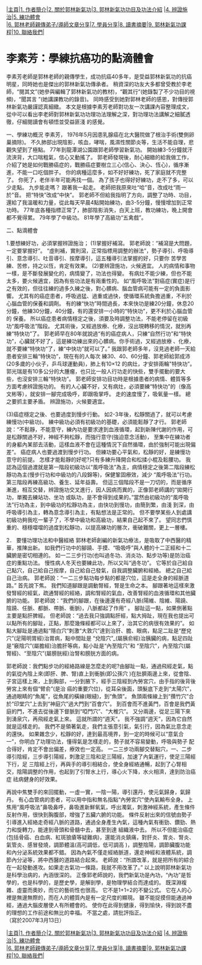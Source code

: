 |[主頁](/README.md)|[1. 作者簡介](/a10.md)|[2. 關於郭林新氣功](/a1.md)|[3. 郭林新氣功功目及功法介紹](/a2.md) |[4. 辨證施治](/a3.md)|[5. 練功體會](/a5.md)  
|[6. 郭林老師親傳弟子/導師文章分享](/a6.md)|[7. 學員分享](/a7.md)|[8. 讀書摘要](/a4.md)|[9. 郭林新氣功課程](/郭林新氣功課程.md)|[10. 聯絡我們](/a9.md)|   
  
# 李素芳：學練抗癌功的點滴體會

李素芳老師是郭林老師的親傳學生，成功抗癌40多年，是受益郭林新氣功的抗癌明星，同時她也是傑出的郭林新氣功傳承者。 稍資深的功友大多都曾受教於李老師，“閱其文”(她參與編輯了郭林新氣功的教材)，“觀其行”(她錄製了不少功目的視頻)，“聞其言 ”(她講課教功的錄音)。 同時感受到她對郭林老師的感恩，對傳授郭林新氣功嚴謹認真細緻。 本文是根據李素芳老師對功友一次講課內容整理成文，從中可以看出李老師對郭林新氣功功理功法理解之深，對功理功法講解之細膩透徹，仔細閱讀會有頓悟並受益匪淺 的感覺。

 一、學練功概況
 李素芳， 1976年5月因患乳腺癌在北大醫院做了根治手術(雙側卵巢摘除)。 不久肺部出現陰影，咳血，哮喘，風濕性關節炎等，生活不能自理，悲觀失望到了極點。  77年到龍潭湖公園跟郭老師學習新氣功。 開始練3-5分鐘就汗流浹背，大口喘粗氣，信心又動搖了。 郭老師發現後，耐心細緻的給我做工作，介紹了她是如何戰勝癌症的，戰勝癌症要樹立三心(信心、決心、恆心)，循序漸進，不能一口吃個胖子。 你的病種這麼多，如不好好練功，死了家庭就不完整了。 你死了，老伴半年可能再找一個。 為了孩子也得好好練功，走不了多，可以少走點。 九步能走嗎？ 跟著我一起走。 老師把我原來吐“哈”音，改成吐“雨一於”音。 把“特快”改成“中快”。 郭老師不但給我指明了方向，調整了功時、功目，還給了我溫暖和力量，從此每天早晨4點開始練功，由3-5分鐘，慢慢增加到正常功時。  77年底各種指標正常了，肺部陰影消失，白天上班，教功練功，晚上開會都不覺得累。  79年學了中級功。  81年學了高級功“五禽戲”。


 二、點滴體會


 1.要想練好功，必須掌握辨證施治；
 (1)掌握好補瀉。 郭老師說：“補瀉是大問題，一定要掌握好”。  “虛則補，實則瀉，正常指標用調整的辦法”，勢子導引、呼吸導引、意念導引、吐音導引、按摩導引，這五種導引法掌握的好，只要你 苦學苦練、苦修，持之以恆，肯定有效果。
 (2)要辨證施功，火候適宜。 人的病情和事物一樣，是不斷發展變化的，病情變了，功法也得變。 有病灶不能少練，但也不能太多，要火候適宜，因為有些功法是有兩重性的。 如“風呼吸法”對癌症(實症)是行之有效的，但往往練的過多久練之後，對心髒病、腦血管病可能有一定的負面影響。 尤其有的癌症患者，呼吸過猛、過重或過快，使循環系統負擔過重，不利於心腦血管的保養和調劑。 有的練“快功”時間過長，本來快功是練20分鐘，休息20分鐘，他練30分鐘，40分鐘，有的還安排一小時的“特快功”，更不利於心腦血管的 保養。 所以癌症患者病情穩定之後，須要及時調整功法，不能老停留在初級功“風呼吸法”階段。 尤其術後，又經過放療、化療，沒出現轉移的情況，就別再練“特快功”了。 郭老師早在80年就說過“有的癌症病人，只練“自然行功”和“特快功”，心臟就不好了，這是練功練出來的心髒病。你手術過，又經過放療 、化療，就不要練“特快功”了，練“中快功”就可以了。”    我跟郭老師多年，沒見過老師一天給患者安排三輪“特快功”，現在有的人每次 練30、40、60分鐘、郭老師給郭成沛(20多歲的小伙子，乒乓球運動員)，肺上有10×12 的病灶，才安排兩輪"特快功”。 郭光瑞是有10多公分的大腫瘤，也只比一般人行功走的快些，雙手擺動的要大些，也沒安排三輪“特快功”。 郭老師安排功目功時是根據患者的病情、體質等多方面考慮辨證施功的。 有的人心臟不好，又有病灶，必須要練“特快功”的（像高文彬等），就安排一腳完成吸呼，即跟吸掌呼。 走的速度慢了，吸氧量一樣。 總之要抓主要矛盾。 辨證施功，火候要適宜。

 (3)癌症穩定之後、也要過度到慢步行動。 如2-3年後，松靜關過了，就可以考慮練慢功(中級功)。 練中級功必須有初級功的基礎，必須能鬆靜了才行。 郭老師說：“不鬆靜，不能意守，練內功是要求達到血液循環，起到新陳代謝的作用，可是松靜關過不好，神經不夠松靜，而強行意守(強迫意念活動)， 至集中在練功者的身軀內某部去活動，這樣血液不會在這種情況下自然循環，由於強制可能出現偏差”。 癌症病人也要過渡到慢步行功。 但練功要心平氣和，松靜的好，是練慢功意守的前提。 怎樣才能鬆靜的好呢?只有多練升降開合和松揉小棍及鬆腰功。 我認為這個過渡就是第一階段初級功以“風呼吸法”為主，病情穩定之後第二階段練松靜功為主(慢步行功和中級功的八段錦等)，保健鞏固療效，減少 “風呼吸法”行功。 第三階段再練高級功、養生、延年益壽。 但這三個階段不是一刀切的，而是循序漸進，相互交替，辨證施功交叉進行，因人因病而異的，正像郭老師講的“拋開行功，單獨去練站功、坐功 或臥功，是不會得到成果的。”當然由初級功的“風呼吸法”行功為主，到中級功的松靜功為主，由快功到慢功，由簡到繁，由淺 到深，由呼吸導引為主，轉為意念導引為主，有點想法是正常的。 但不要學某些人到處講初級功夠我吃一輩子了，不學中級功和高級功，結果自己起不來了。 望同志們慎重的、穩穩噹噹的過度到松靜功，以提高練功的層次，衝破難關，更上一層樓。


 2． 要懂功理功法和中醫經絡
 郭林老師創編的新氣功療法，是吸取了中西醫的精華，推陳出新。 如我們行功中的腳蹺、手摸、“吸吸呼”與人體的十二正經和十二臟腑是密切相連的。 如一二三步行功(也叫過冬功、消炎功、點步功等)是防治癌症的重點功法。 慢性病人冬天也要練此功，所以又叫“過冬功”。 它等於自己給自己點穴，自己給自己按摩，自己給自己發氣，自我調整臟腑和經絡。 總之自己給自己治病。 郭老師說：“一二三步點功每步點的都是穴位，這是走全身的經脈道路。”    首先說下焦。 我們知道腳跟是調動腎經，腎是生命之本。 腳跟著地這樣來激發腎經的經氣，疏通腎經的經絡，調和腎經的氣血，改善腎經的血液循環和其他臟腑的功能。 郭老師說：“我們的腳跟，在後邊還有奇經八脈(陽維、陰維、陽蹺、陰蹺、任脈、都脈、帶脈、衝脈)，八脈都起了作用”  。 腳趾這一點，如果側著點主要是點肝脾經。 但老師說：“過去我只強調點肝經，點大拇趾，現在我也提出可以點所有的腳趾，正點，那麼幾條經都可以上來了，治其它的病很有效果的”。 如點大腳趾是通過點“隱白穴”刺激“大敦穴”達到治肝、膽、眼病，點足二趾是“歷兌穴”(足陽明胃經)治胃病，點中間趾是 “兌陰穴”_(屬胰俞經)治胰臟的病，點足四趾是“竅陰穴”(屬膽經)治膽肝等病，點小趾是“內至陰穴”和 “至陰穴"，內至陰穴(屬腎經)、“至陰穴”(屬膀胱經)治腎和膀胱方面的病。  


 郭老師說：我們點步功的經絡路線是怎麼走的呢?由腳趾一點，通過飛經走氣，點的氣從內陰上來(即肝、脾、腎)直上到衝脈(即公孫穴 )在肚臍兩邊上來，從會陰、子宮這樣上來，上到胸部，一分到腋下，經手三陰經到內勞宮穴，由手指的後背後勞宮上來有個“臂俞”(是治 癌的重要穴位)，從耳朵後面，頭髮底下走到“太陽穴”，通過眼睛的“魚尾”，從魚尾的橫線(眼縫)，到“魚頭”。 魚頭兩條線上到“攢竹穴”合於“印堂穴”上去到“神庭穴”過大門到“百會穴”。 到百會而不進黃門，百會是我們黃庭的門，不進去從後邊下督脈到“啞門穴”、“大椎穴”。 又分兩邊，從足三陽下來到湧泉穴，再飛經走氣上來。 這就所謂的“週天”。 我不強調“週天”，因為它自然就是這樣走的。 我們不是領著氣走，我們主張意引氣，氣引行，因為氣比意念走的還快。 如果雜念少，松靜的好，達到最高境界，到一定的時候可以“意氣合一”，你明白了功理功法，懂得氣是怎樣走的，勢子就不容易變動，呼吸與勢子 配合得好，肯定不會出偏差，療效也一定高。 一二三步功兩腳交替點穴，一、二步導引陰經，三步導引陽經，刺激足三陰和足三陽經，加速了內氣運行，使足三陽經下行，足 三陰經上行，再與手的導引相結合，使全身經絡通暢，起到了心腎相交，陰陽調整的作用，也起到了引腎水上行，導心火下降，水火相濟，達到防治癌症 祛病健身的好效果。


 再說中焦雙手的來回擺動，一虛一實，一陰一陽，導引還丹，使元氣歸身，氣歸丹。 有心血管病的患者，可以用中指和無名指點“內勞宮穴”使內氣輸布全身。 上焦用“風呼吸法”鼻吸鼻呼，鼻吸進新鮮氧氣，呼出濁氣，刺激神經系統，產生條件反射作用，很快到胸腹部，增強了五臟六腑的功能。 條件反射出來的信號由勢子引導進入經絡走奇經八脈的道路，通過全身產生內氣，這種內氣有衝勁、鑽勁、熱力和旋轉力，能達到骨頭和骨髓中去，甚至到達 組織液中去。 所以不但能治癌症(包括骨癌、白血病、紅斑狼瘡等疑難病)，還能消炎鎮痛，對肝炎、胃炎、腎炎、氣管炎、感冒發燒，調節體溫(高可調低，低可調高 )，調整陰陽，調節臟腹功能和內分泌系統效果都不錯。 因為內氣不僅走經絡脈道，還走神經和液體系統，調節內分泌等，將中西醫的道路結合起來。 老師說：“所謂改革，就是把所有的綜合在一起發動進攻。如果走古氣功一條路，我就不用改革了。”    以上說明郭林新氣功是科學治病的，內涵很深的。 正像郭老師說的，我們新氣功是內功，“內功”是哲學的，也是科學的，是歷史學，是解剖學，是物理學結合而達成的。 既深淵複雜、虛靈而奧妙，而它的藝術性也很高。 它不是1+1=2的不變公式。 它在人的心裡是無邊無際的，而在人的體質內是有一定尺度的顯現。 雖不能捉摸但能通過神經，通過大腦皮層使人有所體會的。 使你在此得到健康，得到愉快，得到說不盡的理想的工作前途和無比的幸福。 不當之處，請批評指正。                                       
 （寫於2007年3月13日）

|[主頁](/README.md)|[1. 作者簡介](/a10.md)|[2. 關於郭林新氣功](/a1.md)|[3. 郭林新氣功功目及功法介紹](/a2.md) |[4. 辨證施治](/a3.md)|[5. 練功體會](/a5.md)  
|[6. 郭林老師親傳弟子/導師文章分享](/a6.md)|[7. 學員分享](/a7.md)|[8. 讀書摘要](/a4.md)|[9. 郭林新氣功課程](/郭林新氣功課程.md)|[10. 聯絡我們](/a9.md)|  
